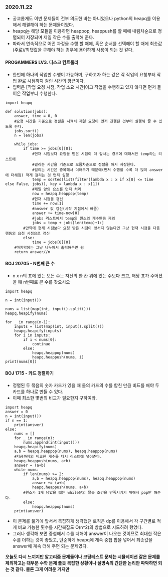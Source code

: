 ### 2020.11.22
- 공교롭게도 이번 문제들이 전부 의도한 바는 아니었으나 python의 heapq를 이용해서 해결해야 하는 문제들이었다.
- heapq는 해당 모듈을 이용하면 heappop, heappush를 할 때에 내림차순으로 정렬되어 저장되며 제일 작은 수를 출력해 준다.
- 따라서 연속적으로 어떤 과정을 수행 할 때에, 혹은 순서를 선택해야 할 때에 최솟값(주로)/최댓값을 구해야 하는 경우에 용이하게 사용이 되는 것 같다.
  
#### PROGAMMERS LV3. 디스크 컨트롤러
- 한번에 하나의 작업만 수행이 가능하며, 구하고자 하는 값은 각 작업의 요청부터 작업 완료 시점까지 걸린 시간의 평균이다.
- 입력은 [작업 요청 시점, 작업 소요 시간]이고 작업을 수행하고 있지 않다면 먼저 들어온 작업부터 수행한다.
```py3
import heapq

def solution(jobs):
    answer, time = 0, 0
    #요청 시간을 기준으로 정렬을 시켜서 제일 요청이 먼저 진행된 것부터 실행해 줄 수 있도록 한다.
    jobs.sort()
    n = len(jobs)

    while jobs:
        if time >= jobs[0][0]:
            #현재 시점보다 요청을 받은 시점이 더 앞서는 경우에 대해서만 temp라는 리스트에
            #걸리는 시간을 기준으로 오름차순으로 정렬을 해서 저장한다.
            #걸리는 시간은 중복해서 더해주기 때문에(먼저 수행할 수록 더 많이 answer에 더해짐) 적게 걸리는 것 먼저 실행
            temp = sorted(list(filter(lambda x : x if x[0] <= time else False, jobs)), key = lambda x : x[1])
            #제일 앞의 요소를 먼저 처리
            now = heapq.heappop(temp)
            #현재 시점을 갱신
            time += now[1]
            #answer 값 갱신(시작 지점에서 빼줌)
            answer += time-now[0]
            #jobs 리스트에서 temp의 원소의 개수만큼 제외
            jobs = temp + jobs[len(temp)+1:]
        #만약에 현재 시점보다 요청 받은 시점이 앞서지 않는다면 그냥 현재 시점을 다음 행동의 요청 시점으로 갱신
        else:
            time = jobs[0][0]
    #마지막에는 그냥 나누어서 출력해주면 됨
    return answer//n
```    


#### BOJ 20705 - N번째 큰 수
- n x n의 표에 있는 모든 수는 자신의 한 칸 위에 있는 수보다 크고, 해당 표가 주어졌을 떄 n번째로 큰 수를 찾으시오
```py3
import heapq

n = int(input())

nums = list(map(int, input().split()))
heapq.heapify(nums)

for _ in range(n-1):
    inputs = list(map(int, input().split()))
    heapq.heapify(inputs)
    for i in inputs:
        if i < nums[0]:
            continue
        else:
            heapq.heappop(nums)
            heapq.heappush(nums, i)
print(nums[0])
```



#### BOJ 1715 - 카드 정렬하기
- 정렬된 두 묶음의 숫자 카드가 있을 때 둘의 카드의 수를 합친 만큼 비됴를 해야 두 카드를 하나로 만들 수 있다.
- 이때 최소한 몇번의 비교가 필요한지 구하여라.
```py3
import heapq
answer = 0
n = int(input())
if n == 1:
    print(answer)
else:
    nums = []
    for _ in range(n):
        nums.append(int(input()))
    heapq.heapify(nums)
    a,b = heapq.heappop(nums), heapq.heappop(nums)
    #지금까지의 비교한 개수를 다시 리스트에 넣어준다.
    heapq.heappush(nums, a+b)
    answer = (a+b)
    while nums:
        if len(nums) >= 2:
            a,b = heapq.heappop(nums), heapq.heappop(nums)
            answer += (a+b)
            heapq.heappush(nums, a+b)
        #원소가 1개 남았을 떄는 while문의 탈출 조건을 만족시키기 위해서 pop만 해준다.
        else:
            heapq.heappop(nums)
    print(answer)
```            
- 이 문제를 풀기에 앞서서 복잡하게 생각했던 로직은 dp를 이용해서 각 구간별로 적게 비교 가능한 횟수를 시간복잡도 O(n^2)의 방법으로 시도하려 했었다.
- 그러나 생각해 보면 중첩해서 수를 더해야 answer이 나오는 것이므로 최대한 작은 수를 더하는 것이 좋았고, 단순하게 heapq에 계속 중첩 합을 넣어서 최솟값을 answer에 계속 더해 주면 되는 문제였다.

**오늘도 다시 느끼지만 알고리즘 문제들이나 코딩테스트 문제는 시뮬레이션 같은 문제를 제외하고는 대부분 수학 문제 풀듯 복잡한 상황이나 설명속의 간단한 논리만 파악하면 되는 것 같다. 물론 그게 어려운 거지만**
